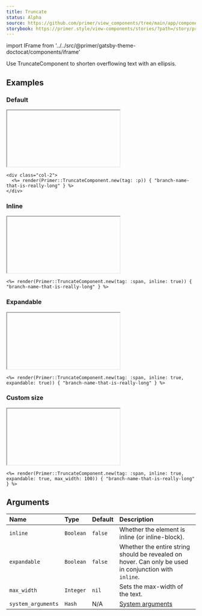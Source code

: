 ```yaml
---
title: Truncate
status: Alpha
source: https://github.com/primer/view_components/tree/main/app/components/primer/truncate_component.rb
storybook: https://primer.style/view-components/stories/?path=/story/primer-truncate-component
---
```


import IFrame from '../../src/@primer/gatsby-theme-doctocat/components/iframe'

<!-- Warning: AUTO-GENERATED file, do not edit. Add code comments to your Ruby instead <3 -->

Use TruncateComponent to shorten overflowing text with an ellipsis.

## Examples

### Default

<IFrame height="auto" content="<div class='col-2'>  <p class='css-truncate css-truncate-overflow '>branch-name-that-is-really-long</p></div>"></IFrame>

```erb
<div class="col-2">
  <%= render(Primer::TruncateComponent.new(tag: :p)) { "branch-name-that-is-really-long" } %>
</div>
```

### Inline

<IFrame height="auto" content="<span class='css-truncate css-truncate-target '>branch-name-that-is-really-long</span>"></IFrame>

```erb
<%= render(Primer::TruncateComponent.new(tag: :span, inline: true)) { "branch-name-that-is-really-long" } %>
```

### Expandable

<IFrame height="auto" content="<span class='css-truncate css-truncate-target expandable '>branch-name-that-is-really-long</span>"></IFrame>

```erb
<%= render(Primer::TruncateComponent.new(tag: :span, inline: true, expandable: true)) { "branch-name-that-is-really-long" } %>
```

### Custom size

<IFrame height="auto" content="<span style='max-width: 100px;' class='css-truncate css-truncate-target expandable '>branch-name-that-is-really-long</span>"></IFrame>

```erb
<%= render(Primer::TruncateComponent.new(tag: :span, inline: true, expandable: true, max_width: 100)) { "branch-name-that-is-really-long" } %>
```

## Arguments

| Name | Type | Default | Description |
| :- | :- | :- | :- |
| `inline` | `Boolean` | `false` | Whether the element is inline (or inline-block). |
| `expandable` | `Boolean` | `false` | Whether the entire string should be revealed on hover. Can only be used in conjunction with `inline`. |
| `max_width` | `Integer` | `nil` | Sets the max-width of the text. |
| `system_arguments` | `Hash` | N/A | [System arguments](/system-arguments) |
